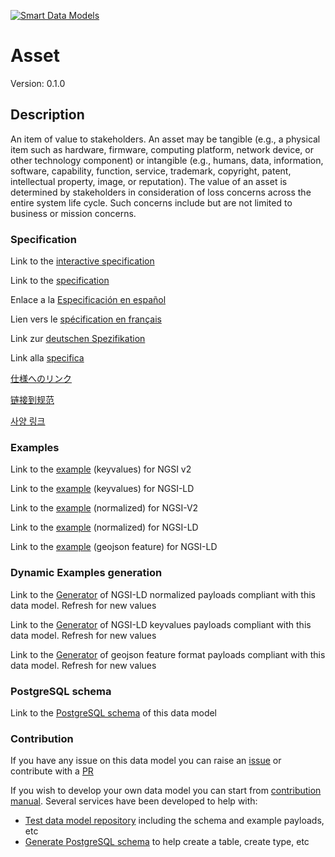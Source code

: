 [![Smart Data Models](https://smartdatamodels.org/wp-content/uploads/2022/01/SmartDataModels_logo.png "Logo")](https://smartdatamodels.org)
# Asset
Version: 0.1.0

## Description 

An item of value to stakeholders. An asset may be tangible (e.g., a physical item such as hardware, firmware, computing platform, network device, or other technology component) or intangible (e.g., humans, data, information, software, capability, function, service, trademark, copyright, patent, intellectual property, image, or reputation). The value of an asset is determined by stakeholders in consideration of loss concerns across the entire system life cycle. Such concerns include but are not limited to business or mission concerns.
### Specification

Link to the [interactive specification](https://swagger.lab.fiware.org/?url=https://smart-data-models.github.io/dataModel.RiskManagement/Asset/swagger.yaml)

Link to the [specification](https://github.com/smart-data-models/dataModel.RiskManagement/blob/master/Asset/doc/spec.md)

Enlace a la [Especificación en español](https://github.com/smart-data-models/dataModel.RiskManagement/blob/master/Asset/doc/spec_ES.md)

Lien vers le [spécification en français](https://github.com/smart-data-models/dataModel.RiskManagement/blob/master/Asset/doc/spec_FR.md)

Link zur [deutschen Spezifikation](https://github.com/smart-data-models/dataModel.RiskManagement/blob/master/Asset/doc/spec_DE.md)

Link alla [specifica](https://github.com/smart-data-models/dataModel.RiskManagement/blob/master/Asset/doc/spec_IT.md)

[仕様へのリンク](https://github.com/smart-data-models/dataModel.RiskManagement/blob/master/Asset/doc/spec_JA.md)

[链接到规范](https://github.com/smart-data-models/dataModel.RiskManagement/blob/master/Asset/doc/spec_ZH.md)

[사양 링크](https://github.com/smart-data-models/dataModel.RiskManagement/blob/master/Asset/doc/spec_KO.md)
### Examples

Link to the [example](https://smart-data-models.github.io/dataModel.RiskManagement/Asset/examples/example.json) (keyvalues) for NGSI v2

Link to the [example](https://smart-data-models.github.io/dataModel.RiskManagement/Asset/examples/example.jsonld) (keyvalues) for NGSI-LD

Link to the [example](https://smart-data-models.github.io/dataModel.RiskManagement/Asset/examples/example-normalized.json) (normalized) for NGSI-V2

Link to the [example](https://smart-data-models.github.io/dataModel.RiskManagement/Asset/examples/example-normalized.jsonld) (normalized) for NGSI-LD

Link to the [example](https://smart-data-models.github.io/dataModel.RiskManagement/Asset/examples/example-geojsonfeature.json) (geojson feature) for NGSI-LD
### Dynamic Examples generation

Link to the [Generator](https://smartdatamodels.org/extra/ngsi-ld_generator.php?schemaUrl=https://raw.githubusercontent.com/smart-data-models/dataModel.RiskManagement/master/Asset/schema.json&email=info@smartdatamodels.org) of NGSI-LD normalized payloads compliant with this data model. Refresh for new values

Link to the [Generator](https://smartdatamodels.org/extra/ngsi-ld_generator_keyvalues.php?schemaUrl=https://raw.githubusercontent.com/smart-data-models/dataModel.RiskManagement/master/Asset/schema.json&email=info@smartdatamodels.org) of NGSI-LD keyvalues payloads compliant with this data model. Refresh for new values

Link to the [Generator](https://smartdatamodels.org/extra/geojson_features_generator.php?schemaUrl=https://raw.githubusercontent.com/smart-data-models/dataModel.RiskManagement/master/Asset/schema.json&email=info@smartdatamodels.org) of geojson feature format payloads compliant with this data model. Refresh for new values
### PostgreSQL schema

Link to the [PostgreSQL schema](https://github.com/smart-data-models/dataModel.RiskManagement/blob/master/Asset/schema.sql) of this data model
### Contribution

 If you have any issue on this data model you can raise an [issue](https://github.com/smart-data-models/dataModel.RiskManagement/issues)  or contribute with a [PR](https://github.com/smart-data-models/dataModel.RiskManagement/pulls)

 If you wish to develop your own data model you can start from [contribution manual](https://bit.ly/contribution_manual). Several services have been developed to help with: 
 - [Test data model repository](https://smartdatamodels.org/index.php/data-models-contribution-api/) including the schema and example payloads, etc
 - [Generate PostgreSQL schema](https://smartdatamodels.org/index.php/sql-service/) to help create a table, create type, etc